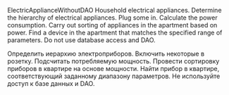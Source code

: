 ElectricApplianceWithoutDAO
Household electrical appliances. Determine the hierarchy of electrical appliances. Plug some in. Calculate the power consumption. Carry out sorting of appliances in the apartment based on power. Find a device in the apartment that matches the specified range of parameters. Do not use database access and DAO.

Определить иерархию электроприборов. Включить некоторые в розетку. Подсчитать потребляемую мощность. Провести сортировку приборов в квартире на основе мощности. Найти прибор в квартире, соответствующий заданному диапазону параметров. Не используйте доступ к базе данных и DAO.
